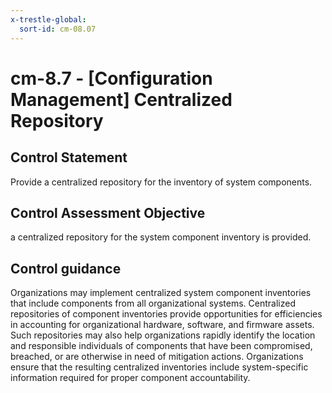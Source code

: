 ```yaml
---
x-trestle-global:
  sort-id: cm-08.07
---
```


# cm-8.7 - \[Configuration Management\] Centralized Repository

## Control Statement

Provide a centralized repository for the inventory of system components.

## Control Assessment Objective

a centralized repository for the system component inventory is provided.

## Control guidance

Organizations may implement centralized system component inventories that include components from all organizational systems. Centralized repositories of component inventories provide opportunities for efficiencies in accounting for organizational hardware, software, and firmware assets. Such repositories may also help organizations rapidly identify the location and responsible individuals of components that have been compromised, breached, or are otherwise in need of mitigation actions. Organizations ensure that the resulting centralized inventories include system-specific information required for proper component accountability.
